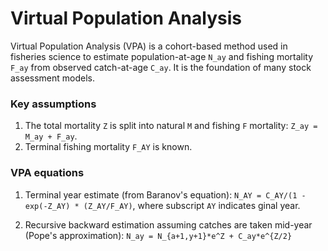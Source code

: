 # Virtual Population Analysis

Virtual Population Analysis (VPA) is a cohort-based method used in fisheries science to estimate population-at-age `N_ay` and fishing mortality `F_ay` from observed catch-at-age `C_ay`. It is the foundation of many stock assessment models.

### Key assumptions
1. The total mortality `Z` is split into natural `M` and fishing `F` mortality: `Z_ay = M_ay + F_ay`.
2. Terminal fishing mortality `F_AY` is known.

### VPA equations
1. Terminal year estimate (from Baranov's equation):
     `N_AY = C_AY/(1 - exp(-Z_AY) * (Z_AY/F_AY)`,
   where subscript `AY` indicates ginal year.

2. Recursive backward estimation assuming catches are taken mid-year (Pope's approximation):
     `N_ay = N_{a+1,y+1}*e^Z + C_ay*e^{Z/2}`

